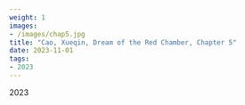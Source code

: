 ```yaml
---
weight: 1
images:
- /images/chap5.jpg
title: "Cao, Xueqin, Dream of the Red Chamber, Chapter 5"
date: 2023-11-01
tags:
- 2023
---
```

2023

